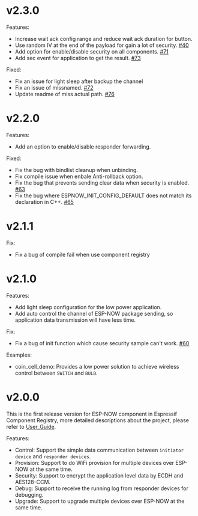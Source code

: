 # v2.3.0

Features:
- Increase wait ack config range and reduce wait ack duration for button.
- Use random IV at the end of the payload for gain a lot of security. [#40](https://github.com/espressif/esp-now/issues/40)
- Add option for enable/disable security on all components. [#71](https://github.com/espressif/esp-now/issues/71)
- Add sec event for application to get the result. [#73](https://github.com/espressif/esp-now/issues/73)

Fixed:
- Fix an issue for light sleep after backup the channel
- Fix an issue of missnamed. [#72](https://github.com/espressif/esp-now/issues/72)
- Update readme of miss actual path. [#76](https://github.com/espressif/esp-now/issues/76)

# v2.2.0

Features:
- Add an option to enable/disable responder forwarding.

Fixed:
- Fix the bug with bindlist cleanup when unbinding.
- Fix compile issue when enbale Anti-rollback option.
- Fix the bug that prevents sending clear data when security is enabled. [#63](https://github.com/espressif/esp-now/issues/63)
- Fix the bug where ESPNOW_INIT_CONFIG_DEFAULT does not match its declaration in C++. [#65](https://github.com/espressif/esp-now/issues/65)

# v2.1.1

Fix:
- Fix a bug of compile fail when use component registry

# v2.1.0

Features:
- Add light sleep configuration for the low power application.
- Add auto control the channel of ESP-NOW package sending, so application data transmission will have less time.

Fix:
- Fix a bug of init function which cause security sample can't work. [#60](https://github.com/espressif/esp-now/issues/60)

Examples:
- coin_cell_demo: Provides a low power solution to achieve wireless control between `SWITCH` and `BULB`.

# v2.0.0

This is the first release version for ESP-NOW component in Espressif Component Registry, more detailed descriptions about the project, please refer to [User_Guide](https://github.com/espressif/esp-now/tree/master/User_Guide.md).

Features:
- Control: Support the simple data communication between `initiator device` and `responder devices`.
- Provision: Support to do WiFi provision for multiple devices over ESP-NOW at the same time.
- Security: Support to encrypt the application level data by ECDH and AES128-CCM.
- Debug: Support to receive the running log from responder devices for debugging.
- Upgrade: Support to upgrade multiple devices over ESP-NOW at the same time.
